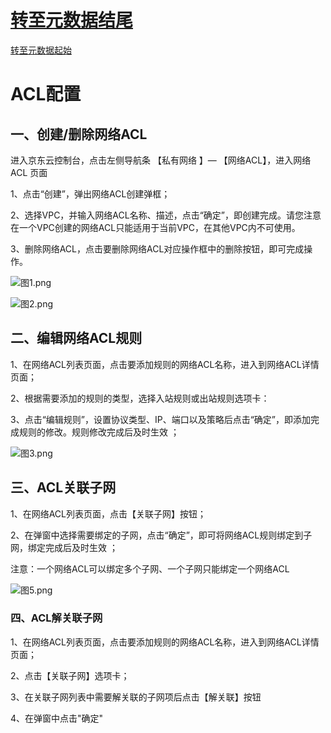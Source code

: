 # [转至元数据结尾](http://cf.jd.com/pages/viewpage.action?pageId=96004523#page-metadata-end)

[转至元数据起始](http://cf.jd.com/pages/viewpage.action?pageId=96004523#page-metadata-start)

# **ACL配置**

###

## **一、创建/删除网络ACL**

进入京东云控制台，点击左侧导航条 【私有网络 】— 【网络ACL】，进入网络ACL 页面

1、点击“创建”，弹出网络ACL创建弹框；

2、选择VPC，并输入网络ACL名称、描述，点击“确定”，即创建完成。请您注意在一个VPC创建的网络ACL只能适用于当前VPC，在其他VPC内不可使用。

3、删除网络ACL，点击要删除网络ACL对应操作框中的删除按钮，即可完成操作。

![图1.png](https://img1.jcloudcs.com/cms/30d07e63-b650-4fe6-8b84-ea1bf1ea4d8420170921152815.png)

![图2.png](https://img1.jcloudcs.com/cms/af30f4a1-0895-48df-8cb4-0c41ab447c3c20170921152822.png)

## **二、编辑网络ACL规则**

1、在网络ACL列表页面，点击要添加规则的网络ACL名称，进入到网络ACL详情页面；

2、根据需要添加的规则的类型，选择入站规则或出站规则选项卡：

3、点击“编辑规则”，设置协议类型、IP、端口以及策略后点击“确定”，即添加完成规则的修改。规则修改完成后及时生效 ；

![图3.png](https://img1.jcloudcs.com/cms/97ddecd1-4738-4a60-aa5d-7e6fd9d3eca620170921152829.png)

## **三、ACL关联子网**

1、在网络ACL列表页面，点击【关联子网】按钮；

2、在弹窗中选择需要绑定的子网，点击“确定”，即可将网络ACL规则绑定到子网，绑定完成后及时生效 ；

注意：一个网络ACL可以绑定多个子网、一个子网只能绑定一个网络ACL

![图5.png](https://img1.jcloudcs.com/cms/3e777c53-d887-465c-98a4-ed4a5b0afe4820170921152847.png)

### **四、ACL解关联子网**

1、在网络ACL列表页面，点击要添加规则的网络ACL名称，进入到网络ACL详情页面；

2、点击【关联子网】选项卡；

3、在关联子网列表中需要解关联的子网项后点击【解关联】按钮

4、在弹窗中点击"确定"